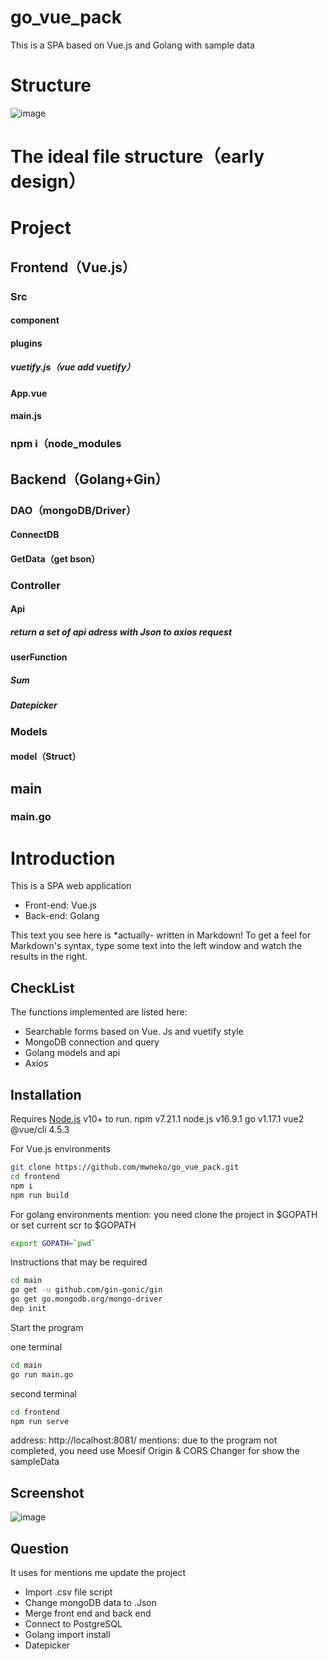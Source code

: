 # go_vue_pack
This is a SPA based on Vue.js and Golang with sample data

# Structure
![image](https://github.com/mwneko/go_vue_pack/blob/master/struct.png)

# The ideal file structure（early design）  
# Project
## Frontend（Vue.js）
### Src
#### component
#### plugins
##### vuetify.js（vue add vuetify）
#### App.vue
#### main.js
### npm i（node_modules
## Backend（Golang+Gin）
### DAO（mongoDB/Driver）
#### ConnectDB
#### GetData（get bson）
### Controller
#### Api
##### return a set of api adress with Json to axios request
#### userFunction
##### Sum
##### Datepicker
### Models
#### model（Struct）
## main
### main.go


# Introduction

This is a SPA web application

- Front-end: Vue.js
- Back-end: Golang

This text you see here is *actually- written in Markdown! To get a feel
for Markdown's syntax, type some text into the left window and
watch the results in the right.

## CheckList

The functions implemented are listed here:

- Searchable forms based on Vue. Js and vuetify style
- MongoDB connection and query
- Golang models and api
- Axios


## Installation

Requires [Node.js](https://nodejs.org/) v10+ to run.
npm v7.21.1
node.js v16.9.1
go v1.17.1
vue2 @vue/cli 4.5.3

For Vue.js environments
```sh
git clone https://github.com/mwneko/go_vue_pack.git
cd frontend
npm i
npm run build
```

For golang environments
mention: you need clone the project in $GOPATH 
or set current scr to $GOPATH

```sh
export GOPATH=`pwd`
```
Instructions that may be required
```sh
cd main
go get -u github.com/gin-gonic/gin
go get go.mongodb.org/mongo-driver
dep init
```
Start the program

one terminal
```sh
cd main
go run main.go
```
second terminal
```sh
cd frontend
npm run serve
```
address: http://localhost:8081/ 
mentions: due to the program not completed, you need use Moesif Origin & CORS Changer for show the sampleData

## Screenshot
![image](https://github.com/mwneko/go_vue_pack/blob/master/screenshot.png)


## Question
It uses for mentions me update the project

- Import .csv file script
- Change mongoDB data to .Json
- Merge front end and back end
- Connect to PostgreSQL
- Golang import install
- Datepicker


